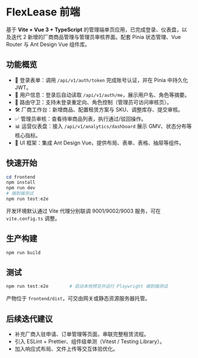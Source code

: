 # FlexLease 前端

基于 **Vite + Vue 3 + TypeScript** 的管理端单页应用，已完成登录、仪表盘，以及迭代 2 新增的厂商商品管理与管理员审核界面。配套 Pinia 状态管理、Vue Router 与 Ant Design Vue 组件库。

## 功能概览
- 🔐 登录表单：调用 `/api/v1/auth/token` 完成账号认证，并在 Pinia 中持久化 JWT。
- 👤 用户信息：登录后自动读取 `/api/v1/auth/me`，展示用户名、角色等摘要。
- 🧭 路由守卫：支持未登录重定向、角色控制（管理员可访问审核页）。
- 🛠️ 厂商工作台：新增商品、配置租赁方案与 SKU、调整库存、提交审核。
- ✅ 管理员审核：查看待审商品列表，执行通过/驳回操作。
- 📊 运营仪表盘：接入 `/api/v1/analytics/dashboard` 展示 GMV、状态分布等核心指标。
- 🎨 UI 框架：集成 Ant Design Vue，提供布局、表单、表格、抽屉等组件。

## 快速开始
```powershell
cd frontend
npm install
npm run dev
# 端到端测试
npm run test:e2e
```

开发环境默认通过 Vite 代理分别联调 9001/9002/9003 服务，可在 `vite.config.ts` 调整。

## 生产构建
```powershell
npm run build
```

## 测试
```powershell
npm run test:e2e        # 启动本地预览并运行 Playwright 端到端测试
```

产物位于 `frontend/dist`，可交由网关或静态资源服务器托管。

## 后续迭代建议
- 补充厂商入驻申请、订单管理等页面，串联完整租赁流程。
- 引入 ESLint + Prettier、组件级单测（Vitest / Testing Library）。
- 加入响应式布局、文件上传等交互体验优化。
